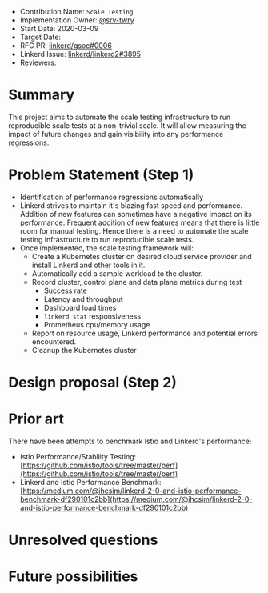 
- Contribution Name: `Scale Testing`
- Implementation Owner: [@srv-twry](https://github.com/srv-twry)
- Start Date: 2020-03-09
- Target Date: 
- RFC PR: [linkerd/gsoc#0006](https://github.com/linkerd/gsoc/pull/6)
- Linkerd Issue: [linkerd/linkerd2#3895](https://github.com/linkerd/linkerd2/issues/3895)
- Reviewers: 

# Summary

[summary]: #summary

This project aims to automate the scale testing infrastructure to run reproducible scale tests at a non-trivial scale. It will allow measuring the impact of future changes and gain visibility into any performance regressions. 

# Problem Statement (Step 1)

[problem-statement]: #problem-statement

- Identification of performance regressions automatically
- Linkerd strives to maintain it's blazing fast speed and performance. Addition of new features can sometimes have a negative impact on its performance. Frequent addition of new features means that there is little room for manual testing. Hence there is a need to automate the scale testing infrastructure to run reproducible scale tests. 
- Once implemented, the scale testing framework will:
    - Create a Kubernetes cluster on desired cloud service provider and install Linkerd and other tools in it.
    - Automatically add a sample workload to the cluster.
    - Record cluster, control plane and data plane metrics during test
        - Success rate
        - Latency and throughput
        - Dashboard load times
        - `linkerd stat` responsiveness
        - Prometheus cpu/memory usage
    - Report on resource usage, Linkerd performance and potential errors encountered. 
    - Cleanup the Kubernetes cluster


# Design proposal (Step 2)

[design-proposal]: #design-proposal

# Prior art

[prior-art]: #prior-art

There have been attempts to benchmark Istio and Linkerd's performance:

- Istio Performance/Stability Testing: [https://github.com/istio/tools/tree/master/perf](https://github.com/istio/tools/tree/master/perf)
- Linkerd and Istio Performance Benchmark: [https://medium.com/@ihcsim/linkerd-2-0-and-istio-performance-benchmark-df290101c2bb](https://medium.com/@ihcsim/linkerd-2-0-and-istio-performance-benchmark-df290101c2bb)

# Unresolved questions

[unresolved-questions]: #unresolved-questions

# Future possibilities

[future-possibilities]: #future-possibilities
